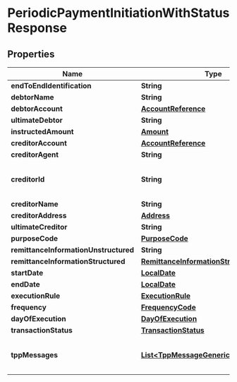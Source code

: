 # PeriodicPaymentInitiationWithStatusResponse

## Properties
Name | Type | Description | Notes
------------ | ------------- | ------------- | -------------
**endToEndIdentification** | **String** |  |  [optional]
**debtorName** | **String** |  |  [optional]
**debtorAccount** | [**AccountReference**](AccountReference.md) |  | 
**ultimateDebtor** | **String** |  |  [optional]
**instructedAmount** | [**Amount**](Amount.md) |  | 
**creditorAccount** | [**AccountReference**](AccountReference.md) |  | 
**creditorAgent** | **String** |  |  [optional]
**creditorId** | **String** | Identification of Creditors, e.g. a SEPA Creditor ID. |  [optional]
**creditorName** | **String** |  | 
**creditorAddress** | [**Address**](Address.md) |  |  [optional]
**ultimateCreditor** | **String** |  |  [optional]
**purposeCode** | [**PurposeCode**](PurposeCode.md) |  |  [optional]
**remittanceInformationUnstructured** | **String** |  |  [optional]
**remittanceInformationStructured** | [**RemittanceInformationStructuredMax140**](RemittanceInformationStructuredMax140.md) |  |  [optional]
**startDate** | [**LocalDate**](LocalDate.md) |  | 
**endDate** | [**LocalDate**](LocalDate.md) |  |  [optional]
**executionRule** | [**ExecutionRule**](ExecutionRule.md) |  |  [optional]
**frequency** | [**FrequencyCode**](FrequencyCode.md) |  | 
**dayOfExecution** | [**DayOfExecution**](DayOfExecution.md) |  |  [optional]
**transactionStatus** | [**TransactionStatus**](TransactionStatus.md) |  |  [optional]
**tppMessages** | [**List&lt;TppMessageGeneric&gt;**](TppMessageGeneric.md) | Messages to the TPP on operational issues. |  [optional]
